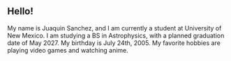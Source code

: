 ## Hello! 

My name is Juaquin Sanchez, and I am currently a student at University of New Mexico. 
I am studying a BS in Astrophysics, with a planned graduation date of May 2027. 
My birthday is July 24th, 2005. 
My favorite hobbies are playing video games and watching anime. 


<!--
**UwULeader/UwULeader** is a ✨ _special_ ✨ repository because its `README.md` (this file) appears on your GitHub profile.

Here are some ideas to get you started:

- 🔭 I’m currently working on ...
- 🌱 I’m currently learning ...
- 👯 I’m looking to collaborate on ...
- 🤔 I’m looking for help with ...
- 💬 Ask me about ...
- 📫 How to reach me: ...
- 😄 Pronouns: ...
- ⚡ Fun fact: ...
-->

